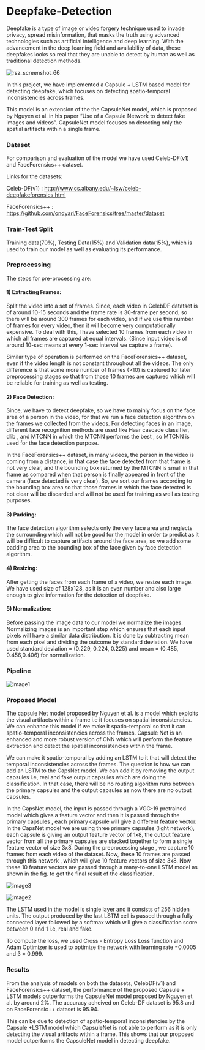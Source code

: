 # Deepfake-Detection

Deepfake is a type of image or video forgery technique used to invade privacy, spread misinformation, that masks the truth using advanced technologies such as artificial intelligence and deep learning. With the advancement in the deep learning field and availability of data, these deepfakes looks so real that they are unable to detect by human as well as traditional detection methods.


![rsz_screenshot_66](https://user-images.githubusercontent.com/28837542/120933350-68b80e00-c717-11eb-9f04-03493fe30d4e.jpg)


In this project, we have implemented a Capsule + LSTM based model for detecting deepfake, which focuses on detecting spatio-temporal inconsistencies across frames.

This model is an extension of the the CapsuleNet model, which is proposed by Nguyen et al. in his paper “Use of a Capsule Network to detect fake images and videos”. CapsuleNet model focuses on detecting only the spatial artifacts within a single frame.



### Dataset

For comparison and evaluation of the model we have used Celeb-DF(v1) and FaceForensics++ dataset.

Links for the datasets:

Celeb-DF(v1) : http://www.cs.albany.edu/~lsw/celeb-deepfakeforensics.html

FaceForensics++ : https://github.com/ondyari/FaceForensics/tree/master/dataset




### Train-Test Split

Training data(70%), Testing Data(15%) and Validation data(15%), which is used to train our model as well as evaluating its performance.




### Preprocessing

The steps for pre-processing are:

#### 1) Extracting Frames:
Split the video into a set of frames.
Since, each video in CelebDF datatset is of around 10-15 seconds and the frame
rate is 30-frame per second, so there will be around 300 frames for each video, and
if we use this number of frames for every video, then it will become very
computationally expensive. To deal with this, I have selected 10 frames from each
video in which all frames are captured at equal intervals. (Since input video is of
around 10-sec means at every 1-sec interval we capture a frame).


Similar type of operation is performed on the FaceForensics++ dataset, even if the
video length is not constant throughout all the videos. The only difference is that
some more number of frames (>10) is captured for later preprocessing stages so
that from those 10 frames are captured which will be reliable for training as well
as testing.

#### 2) Face Detection:
Since, we have to detect deepfake, so we have to mainly focus on the face area of a
person in the video, for that we run a face detection algorithm on the frames we
collected from the videos. For detecting faces in an image, different face
recognition methods are used like Haar cascade classifier, dlib , and MTCNN
in which the MTCNN performs the best , so MTCNN is used for the face detection
purpose.


In the FaceForensics++ dataset, in many videos, the person in the video is coming
from a distance, in that case the face detected from that frame is not very clear, and
the bounding box returned by the MTCNN is small in that frame as compared
when that person is finally appeared in front of the camera (face detected is very
clear). So, we sort our frames according to the bounding box area so that those
frames in which the face detected is not clear will be discarded and will not be
used for training as well as testing purposes.

#### 3) Padding:
The face detection algorithm selects only the very face area and neglects the
surrounding which will not be good for the model in order to predict as it will be
difficult to capture artifacts around the face area, so we add some padding area to
the bounding box of the face given by face detection algorithm.

#### 4) Resizing:
After getting the faces from each frame of a video, we resize each image.
We have used size of 128x128, as it is an even number and also large enough to give
information for the detection of deepfake.

#### 5) Normalization:
Before passing the image data to our model we normalize the images.
Normalizing images is an important step which ensures that each input pixels will have
a similar data distribution.
It is done by subtracting mean from each pixel and dividing the outcome by standard
deviation. We have used standard deviation = (0.229, 0.224, 0.225) and mean = (0.485, 0.456,0.406) for normalization.




### Pipeline

![image1](https://user-images.githubusercontent.com/28837542/120933314-2f7f9e00-c717-11eb-9487-f5a068a78230.jpg)




### Proposed Model

The capsule Net model proposed by Nguyen et al. is a model which exploits the
visual artifacts within a frame i.e it focuses on spatial inconsistencies. We can
enhance this model if we make it spatio-temporal so that it can spatio-temporal
inconsistencies across the frames. Capsule Net is an enhanced and more robust
version of CNN which will perform the feature extraction and detect the spatial
inconsistencies within the frame.


We can make it spatio-temporal by adding an LSTM to it that will detect the
temporal inconsistencies across the frames.
The question is how we can add an LSTM to the CapsNet model. We can add it
by removing the output capsules i.e, real and fake output capsules which are
doing the classification. In that case, there will be no routing algorithm runs
between the primary capsules and the output capsules as now there are no output
capsules.


In the CapsNet model, the input is passed through a VGG-19 pretrained model
which gives a feature vector and then it is passed through the primary capsules ,
each primary capsule will give a different feature vector. In the CapsNet model
we are using three primary capsules (light network), each capsule is giving an
output feature vector of 1x8, the output feature vector from all the primary
capsules are stacked together to form a single feature vector of size 3x8.
During the preprocessing stage , we capture 10 frames from each video of the
dataset. Now, these 10 frames are passed through this network , which will give
10 feature vectors of size 3x8. Now these 10 feature vectors are passed through a
many-to-one LSTM model as shown in the fig. to get the final result of the
classification.

![image3](https://user-images.githubusercontent.com/28837542/120933521-27742e00-c718-11eb-86b7-035814f011f8.png)


![image2](https://user-images.githubusercontent.com/28837542/120933525-28a55b00-c718-11eb-966c-34607cc97eee.png)



The LSTM used in the model is single layer and it consists of 256 hidden units.
The output produced by the last LSTM cell is passed through a fully connected layer
followed by a softmax which will give a classification score between 0 and 1 i.e, real
and fake.


To compute the loss, we used Cross - Entropy Loss Loss function and Adam Optimizer
is used to optimize the network with learning rate =0.0005 and β = 0.999.




### Results

From the analysis of models on both the datasets, CelebDF(v1) and FaceForensics++
dataset, the performance of the proposed Capsule + LSTM models
outperforms the CapsuleNet model proposed by Nguyen et al. by around 2%.
The accuracy acheived on Celeb-DF dataset is 95.8 and on FaceForensic++ dataset is 95.94.


This can be due to detection of spatio-temporal inconsistencies by the Capsule +LSTM
model which CapsuleNet is not able to perform as it is only detecting the visual artifacts
within a frame.
This shows that our proposed model outperforms the CapsuleNet model in detecting
deepfake.
